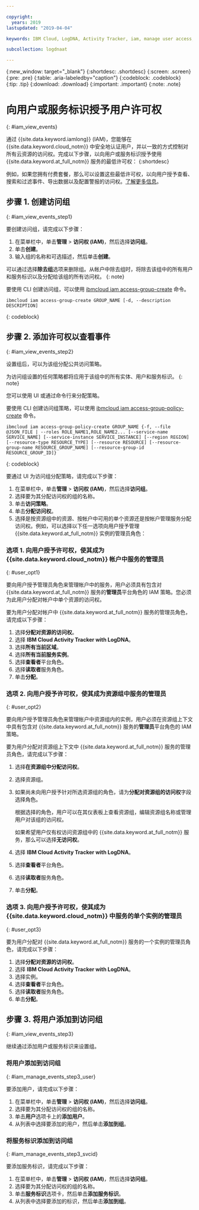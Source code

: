 ```yaml
---

copyright:
  years: 2019
lastupdated: "2019-04-04"

keywords: IBM Cloud, LogDNA, Activity Tracker, iam, manage user access, viewer

subcollection: logdnaat

---
```


{:new_window: target="_blank"}
{:shortdesc: .shortdesc}
{:screen: .screen}
{:pre: .pre}
{:table: .aria-labeledby="caption"}
{:codeblock: .codeblock}
{:tip: .tip}
{:download: .download}
{:important: .important}
{:note: .note}

 
# 向用户或服务标识授予用户许可权
{: #iam_view_events}

通过 {{site.data.keyword.iamlong}} (IAM)，您能够在 {{site.data.keyword.cloud_notm}} 中安全地认证用户，并以一致的方式控制对所有云资源的访问权。完成以下步骤，以向用户或服务标识授予使用 {{site.data.keyword.at_full_notm}} 服务的最低许可权：
{:shortdesc}

例如，如果您拥有付费套餐，那么可以设置这些最低许可权，以向用户授予查看、搜索和过滤事件、导出数据以及配置警报的访问权。[了解更多信息](/docs/services/Activity-Tracker-with-LogDNA?topic=logdnaat-iam#iam)。


## 步骤 1. 创建访问组
{: #iam_view_events_step1}

要创建访问组，请完成以下步骤：

1. 在菜单栏中，单击**管理** &gt; **访问权 (IAM)**，然后选择**访问组**。
2. 单击**创建**。
3. 输入组的名称和可选描述，然后单击**创建**。

可以通过选择**除去组**选项来删除组。从帐户中除去组时，将除去该组中的所有用户和服务标识以及分配给该组的所有访问权。
{: note}

要使用 CLI 创建访问组，可以使用 [ibmcloud iam access-group-create](/docs/cli/reference/ibmcloud?topic=cloud-cli-ibmcloud_commands_iam#ibmcloud_iam_access_group_create) 命令。
```
ibmcloud iam access-group-create GROUP_NAME [-d, --description DESCRIPTION]
```
{: codeblock}



## 步骤 2. 添加许可权以查看事件
{: #iam_view_events_step2}

设置组后，可以为该组分配公共访问策略。 

为访问组设置的任何策略都将应用于该组中的所有实体、用户和服务标识。
{: note}

您可以使用 UI 或通过命令行来分配策略。

要使用 CLI 创建访问组策略，可以使用 [ibmcloud iam access-group-policy-create](/docs/cli/reference/ibmcloud?topic=cloud-cli-ibmcloud_commands_iam#ibmcloud_iam_access_group_policy_create) 命令。

```
ibmcloud iam access-group-policy-create GROUP_NAME {-f, --file @JSON_FILE | --roles ROLE_NAME1,ROLE_NAME2... [--service-name SERVICE_NAME] [--service-instance SERVICE_INSTANCE] [--region REGION] [--resource-type RESOURCE_TYPE] [--resource RESOURCE] [--resource-group-name RESOURCE_GROUP_NAME] [--resource-group-id RESOURCE_GROUP_ID]}
```
{: codeblock}

要通过 UI 为访问组分配策略，请完成以下步骤：

1. 在菜单栏中，单击**管理** &gt; **访问权 (IAM)**，然后选择**访问组**。
2. 选择要为其分配访问权的组的名称。 
3. 单击**访问策略**。
4. 单击**分配访问权**。
5. 选择是按资源组中的资源、按帐户中可用的单个资源还是按帐户管理服务分配访问权。例如，可以选择以下任一选项向用户授予管理 {{site.data.keyword.at_full_notm}} 实例的管理员角色：


### 选项 1. 向用户授予许可权，使其成为 {{site.data.keyword.cloud_notm}} 帐户中服务的管理员
{: #user_opt1}

要向用户授予管理员角色来管理帐户中的服务，用户必须具有包含对 {{site.data.keyword.at_full_notm}} 服务的**管理员**平台角色的 IAM 策略。您必须为此用户分配对帐户中单个资源的访问权。 

要为用户分配对帐户中 {{site.data.keyword.at_full_notm}} 服务的管理员角色，请完成以下步骤： 

1. 选择**分配对资源的访问权**。
2. 选择 **IBM Cloud Activity Tracker with LogDNA**。
3. 选择**所有当前区域**。
4. 选择**所有当前服务实例**。
5. 选择**查看者**平台角色。
6. 选择**读取者**服务角色。
7. 单击**分配**。

### 选项 2. 向用户授予许可权，使其成为资源组中服务的管理员
{: #user_opt2}

要向用户授予管理员角色来管理帐户中资源组内的实例，用户必须在资源组上下文中具有包含对 {{site.data.keyword.at_full_notm}} 服务的**管理员**平台角色的 IAM 策略。 

要为用户分配对资源组上下文中 {{site.data.keyword.at_full_notm}} 服务的管理员角色，请完成以下步骤： 

1. 选择**在资源组中分配访问权**。
2. 选择资源组。
3. 如果尚未向用户授予针对所选资源组的角色，请为**分配对资源组的访问权**字段选择角色。 

    根据选择的角色，用户可以在其仪表板上查看资源组，编辑资源组名称或管理用户对该组的访问权。 
    
    如果希望用户仅有权访问资源组中的 {{site.data.keyword.at_full_notm}} 服务，那么可以选择**无访问权**。

4. 选择 **IBM Cloud Activity Tracker with LogDNA**。
5. 选择**查看者**平台角色。
6. 选择**读取者**服务角色。
7. 单击**分配**。

### 选项 3. 向用户授予许可权，使其成为 {{site.data.keyword.cloud_notm}} 中服务的单个实例的管理员
{: #user_opt3}

要为用户分配对 {{site.data.keyword.at_full_notm}} 服务的一个实例的管理员角色，请完成以下步骤： 

1. 选择**分配对资源的访问权**。
2. 选择 **IBM Cloud Activity Tracker with LogDNA**。
3. 选择实例。
4. 选择**查看者**平台角色。
5. 选择**读取者**服务角色。
6. 单击**分配**。


## 步骤 3. 将用户添加到访问组
{: #iam_view_events_step3}

继续通过添加用户或服务标识来设置组。

### 将用户添加到访问组
{: #iam_manage_events_step3_user}

要添加用户，请完成以下步骤：

1. 在菜单栏中，单击**管理** &gt; **访问权 (IAM)**，然后选择**访问组**。
2. 选择要为其分配访问权的组的名称。 
3. 单击**用户**选项卡上的**添加用户**。
4. 从列表中选择要添加的用户，然后单击**添加到组**。


### 将服务标识添加到访问组
{: #iam_manage_events_step3_svcid}

要添加服务标识，请完成以下步骤：

1. 在菜单栏中，单击**管理** &gt; **访问权 (IAM)**，然后选择**访问组**。
2. 选择要为其分配访问权的组的名称。 
3. 单击**服务标识**选项卡，然后单击**添加服务标识**。
4. 从列表中选择要添加的标识，然后单击**添加到组**。


